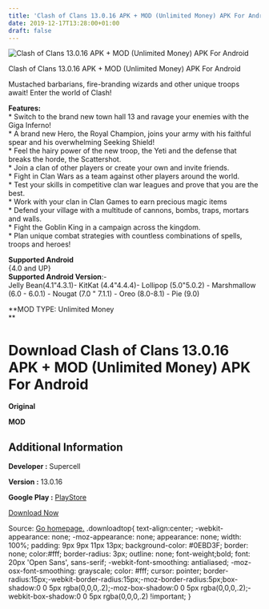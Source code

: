 ```yaml
---
title: 'Clash of Clans 13.0.16 APK + MOD (Unlimited Money) APK For Android'
date: 2019-12-17T13:28:00+01:00
draft: false
---
```


![Clash of Clans 13.0.16 APK + MOD (Unlimited Money) APK For Android](https://i0.wp.com/apkhome.net/wp-content/uploads/2019/12/Clash-of-Clans-13.0.16-APK-MOD-Unlimited-Money.png "Clash of Clans 13.0.16 APK + MOD (Unlimited Money) APK For Android")

  

Clash of Clans 13.0.16 APK + MOD (Unlimited Money) APK For Android

Mustached barbarians, fire-branding wizards and other unique troops await! Enter the world of Clash!

**Features:**  
\* Switch to the brand new town hall 13 and ravage your enemies with the Giga Inferno!  
\* A brand new Hero, the Royal Champion, joins your army with his faithful spear and his overwhelming Seeking Shield!  
\* Feel the hairy power of the new troop, the Yeti and the defense that breaks the horde, the Scattershot.  
\* Join a clan of other players or create your own and invite friends.  
\* Fight in Clan Wars as a team against other players around the world.  
\* Test your skills in competitive clan war leagues and prove that you are the best.  
\* Work with your clan in Clan Games to earn precious magic items  
\* Defend your village with a multitude of cannons, bombs, traps, mortars and walls.  
\* Fight the Goblin King in a campaign across the kingdom.  
\* Plan unique combat strategies with countless combinations of spells, troops and heroes!

**Supported Android**  
{4.0 and UP}  
**Supported Android Version**:-  
Jelly Bean(4.1"4.3.1)- KitKat (4.4"4.4.4)- Lollipop (5.0"5.0.2) - Marshmallow (6.0 - 6.0.1) - Nougat (7.0 " 7.1.1) - Oreo (8.0-8.1) - Pie (9.0)

**MOD TYPE: Unlimited Money  
**

Download Clash of Clans 13.0.16 APK + MOD (Unlimited Money) APK For Android
===========================================================================

**Original**

**MOD**

Additional Information
----------------------

**Developer :** Supercell

**Version :** 13.0.16

**Google Play :** [PlayStore](https://play.google.com/store/apps/details?id=com.supercell.clashofclans#)

  

[Download Now](https://store4app.co/post/clash-of-clans-13-0-16-apk-mod-unlimited-money-apk-for-android_1576570560)

  
Source: [Go homepage.](https://store4app.co/post/clash-of-clans-13-0-16-apk-mod-unlimited-money-apk-for-android_1576570560) .downloadtop{ text-align:center; -webkit-appearance: none; -moz-appearance: none; appearance: none; width: 100%; padding: 9px 9px 11px 13px; background-color: #0EBD3F; border: none; color:#fff; border-radius: 3px; outline: none; font-weight;bold; font: 20px 'Open Sans', sans-serif; -webkit-font-smoothing: antialiased; -moz-osx-font-smoothing: grayscale; color: #fff; cursor: pointer; border-radius:15px;-webkit-border-radius:15px;-moz-border-radius:5px;box-shadow:0 0 5px rgba(0,0,0,.2);-moz-box-shadow:0 0 5px rgba(0,0,0,.2);-webkit-box-shadow:0 0 5px rgba(0,0,0,.2) !important; }